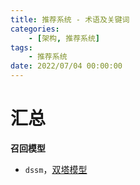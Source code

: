 ```yaml
---
title: 推荐系统 - 术语及关键词
categories: 
	- [架构, 推荐系统]
tags:
	- 推荐系统
date: 2022/07/04 00:00:00
---
```


# 汇总

**召回模型**

- `dssm`，[双塔模型](https://zhuanlan.zhihu.com/p/428451737)

